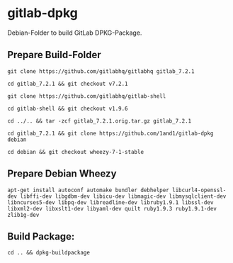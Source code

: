 # gitlab-dpkg
Debian-Folder to build GitLab DPKG-Package.

## Prepare Build-Folder

    git clone https://github.com/gitlabhq/gitlabhq gitlab_7.2.1

    cd gitlab_7.2.1 && git checkout v7.2.1

    git clone https://github.com/gitlabhq/gitlab-shell

    cd gitlab-shell && git checkout v1.9.6

    cd ../.. && tar -zcf gitlab_7.2.1.orig.tar.gz gitlab_7.2.1

    cd gitlab_7.2.1 && git clone https://github.com/1and1/gitlab-dpkg debian

    cd debian && git checkout wheezy-7-1-stable

## Prepare Debian Wheezy

    apt-get install autoconf automake bundler debhelper libcurl4-openssl-dev libffi-dev libgdbm-dev libicu-dev libmagic-dev libmysqlclient-dev libncurses5-dev libpq-dev libreadline-dev libruby1.9.1 libssl-dev libxml2-dev libxslt1-dev libyaml-dev quilt ruby1.9.3 ruby1.9.1-dev zlib1g-dev

## Build Package:

    cd .. && dpkg-buildpackage
